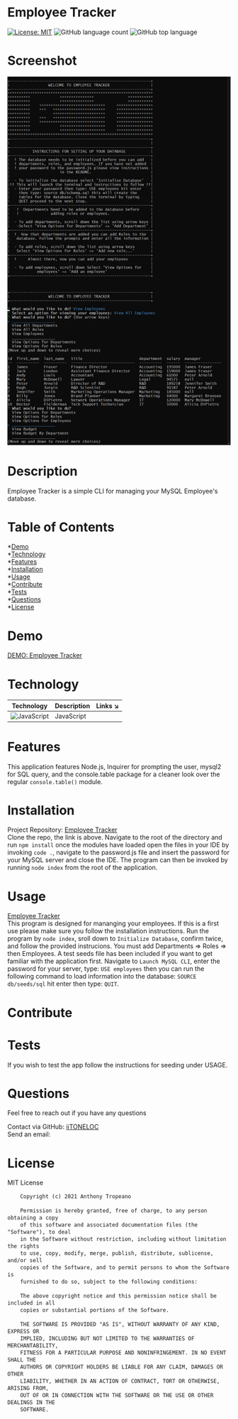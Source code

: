 
# Employee Tracker  
[![License: MIT](https://img.shields.io/badge/License-MIT-yellow.svg)](https://opensource.org/licenses/MIT) ![GitHub language count](https://img.shields.io/github/languages/count/iiTONELOC/employee-tracker?style=flat-square) ![GitHub top language](https://img.shields.io/github/languages/top/iiTONELOC/employee-tracker?style=flat-square)

# Screenshot
![Employee Tracker](./assets/images/Screenshot.jpg)

# Description
Employee Tracker is a simple CLI for managing your MySQL Employee's database.

# Table of Contents
*[Demo](#demo)  
*[Technology](#technology)  
*[Features](#features)  
*[Installation](#installation)  
*[Usage](#usage)  
*[Contribute](#contribute)  
*[Tests](#tests)  
*[Questions](#questions)  
*[License](#license)

# Demo
[DEMO: Employee Tracker]( )

# Technology 
| Technology | Description                        |Links ↘️ |
| ---------- | -----------------------------------| ------|  
| ![JavaScript](https://shields.io/static/v1?label=JavaScript&message=100%&color=yellow&style=flat-square) | JavaScript | []() |

# Features
This application features Node.js, Inquirer for prompting the user, mysql2 for SQL query, and the console.table package for a cleaner look over the regular ```console.table()``` module. 

# Installation  
Project Repository: [Employee Tracker](https://github.com/iiTONELOC/employee-tracker)  
Clone the repo, the link is above. Navigate to the root of the directory and run ```npm install``` once the modules have loaded open the files in your IDE by invoking ```code .```, navigate to the password.js file and insert the password for your MySQL server and close the IDE. The program can then be invoked by running ```node index``` from the root of the application. 

# Usage
[Employee Tracker](https://github.com/iiTONELOC/employee-tracker)  
This program is designed for mananging your employees. If this is a first use please make sure you follow the installation instructions. Run the program by ```node index```, sroll down to ```Initialize Database```, confirm twice, and follow the provided instrucions. You must add Departments => Roles => then Employees. A test seeds file has been included if you want to get familiar with the application first. Navigate to ```Launch MySQL CLI```, enter the password for your server, type: ``` USE employees ``` then you can run the following command to load information into the database: ``` SOURCE db/seeds/sql ``` hit enter then type: ``` QUIT ```.

# Contribute 
 

# Tests
If you wish to test the app follow the instructions for seeding under USAGE.

# Questions
Feel free to reach out if you have any questions

Contact via GitHub: [iiTONELOC](https://github.com/iiTONELOC)  
Send an email: [](mailto:)

# License
MIT License

        Copyright (c) 2021 Anthony Tropeano
        
        Permission is hereby granted, free of charge, to any person obtaining a copy
        of this software and associated documentation files (the "Software"), to deal
        in the Software without restriction, including without limitation the rights
        to use, copy, modify, merge, publish, distribute, sublicense, and/or sell
        copies of the Software, and to permit persons to whom the Software is
        furnished to do so, subject to the following conditions:
        
        The above copyright notice and this permission notice shall be included in all
        copies or substantial portions of the Software.
        
        THE SOFTWARE IS PROVIDED "AS IS", WITHOUT WARRANTY OF ANY KIND, EXPRESS OR
        IMPLIED, INCLUDING BUT NOT LIMITED TO THE WARRANTIES OF MERCHANTABILITY,
        FITNESS FOR A PARTICULAR PURPOSE AND NONINFRINGEMENT. IN NO EVENT SHALL THE
        AUTHORS OR COPYRIGHT HOLDERS BE LIABLE FOR ANY CLAIM, DAMAGES OR OTHER
        LIABILITY, WHETHER IN AN ACTION OF CONTRACT, TORT OR OTHERWISE, ARISING FROM,
        OUT OF OR IN CONNECTION WITH THE SOFTWARE OR THE USE OR OTHER DEALINGS IN THE
        SOFTWARE.
        

